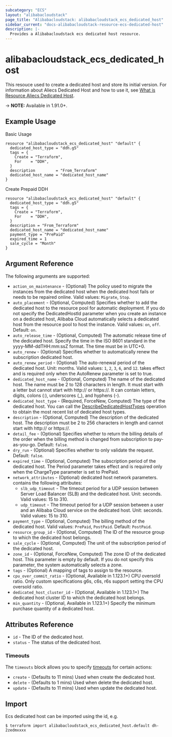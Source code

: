 ```yaml
---
subcategory: "ECS"
layout: "alibabacloudstack"
page_title: "Alibabacloudstack: alibabacloudstack_ecs_dedicated_host"
sidebar_current: "docs-alibabacloudstack-resource-ecs-dedicated-host"
description: |-
  Provides a Alibabacloudstack ecs dedicated host resource.
---
```


# alibabacloudstack\_ecs\_dedicated\_host

This resouce used to create a dedicated host and store its initial version. For information about Aliecs Dedicated Host and how to use it, see [What is Resource Aliecs Dedicated Host](https://www.alibabacloud.com/help/doc-detail/134238.htm).

-> **NOTE:** Available in 1.91.0+.

## Example Usage
Basic Usage

```
resource "alibabacloudstack_ecs_dedicated_host" "default" {
  dedicated_host_type = "ddh.g5"
  tags = {
    Create = "Terraform",
    For    = "DDH",
  }
  description         = "From_Terraform"
  dedicated_host_name = "dedicated_host_name"
}
```

Create Prepaid DDH

```
resource "alibabacloudstack_ecs_dedicated_host" "default" {
  dedicated_host_type = "ddh.g5"
  tags = {
    Create = "Terraform",
    For    = "DDH",
  }
  description = "From_Terraform"
  dedicated_host_name = "dedicated_host_name"
  payment_type = "PrePaid"
  expired_time = 1
  sale_cycle = "Month"
}
```

## Argument Reference

The following arguments are supported:

* `action_on_maintenance` - (Optional) The policy used to migrate the instances from the dedicated host when the dedicated host fails or needs to be repaired online. Valid values: `Migrate`, `Stop`.
* `auto_placement` - (Optional, Computed) Specifies whether to add the dedicated host to the resource pool for automatic deployment. If you do not specify the DedicatedHostId parameter when you create an instance on a dedicated host, Alibaba Cloud automatically selects a dedicated host from the resource pool to host the instance. Valid values: `on`, `off`. Default: `on`.
* `auto_release_time` - (Optional, Computed) The automatic release time of the dedicated host. Specify the time in the ISO 8601 standard in the yyyy-MM-ddTHH:mm:ssZ format. The time must be in UTC+0.
* `auto_renew` - (Optional) Specifies whether to automatically renew the subscription dedicated host.
* `auto_renew_period` - (Optional) The auto-renewal period of the dedicated host. Unit: months. Valid values: `1`, `2`, `3`, `6`, and `12`. takes effect and is required only when the AutoRenew parameter is set to true.
* `dedicated_host_name` - (Optional, Computed) The name of the dedicated host. The name must be 2 to 128 characters in length. It must start with a letter but cannot start with http:// or https://. It can contain letters, digits, colons (:), underscores (_), and hyphens (-).
* `dedicated_host_type` - (Required, ForceNew, Computed) The type of the dedicated host. You can call the [DescribeDedicatedHostTypes](https://www.alibabacloud.com/help/doc-detail/134240.htm) operation to obtain the most recent list of dedicated host types.
* `description` - (Optional, Computed) The description of the dedicated host. The description must be 2 to 256 characters in length and cannot start with http:// or https://.
* `detail_fee` - (Optional) Specifies whether to return the billing details of the order when the billing method is changed from subscription to pay-as-you-go. Default: `false`.
* `dry_run` - (Optional) Specifies whether to only validate the request. Default: `false`.
* `expired_time` - (Optional, Computed) The subscription period of the dedicated host. The Period parameter takes effect and is required only when the ChargeType parameter is set to PrePaid.
* `network_attributes` - (Optional) dedicated host network parameters. contains the following attributes:
  * `slb_udp_timeout` - The timeout period for a UDP session between Server Load Balancer (SLB) and the dedicated host. Unit: seconds. Valid values: 15 to 310.
  * `udp_timeout` - The timeout period for a UDP session between a user and an Alibaba Cloud service on the dedicated host. Unit: seconds. Valid values: 15 to 310.
* `payment_type` - (Optional, Computed) The billing method of the dedicated host. Valid values: `PrePaid`, `PostPaid`. Default: `PostPaid`.
* `resource_group_id` - (Optional, Computed) The ID of the resource group to which the dedicated host belongs.
* `sale_cycle` - (Optional, Computed) The unit of the subscription period of the dedicated host.
* `zone_id` - (Optional, ForceNew, Computed) The zone ID of the dedicated host. This parameter is empty by default. If you do not specify this parameter, the system automatically selects a zone.
* `tags` - (Optional) A mapping of tags to assign to the resource.
* `cpu_over_commit_ratio` - (Optional, Available in 1.123.1+) CPU oversold ratio. Only custom specifications g6s, c6s, r6s support setting the CPU oversold ratio.
* `dedicated_host_cluster_id` - (Optional, Available in 1.123.1+) The dedicated host cluster ID to which the dedicated host belongs.
* `min_quantity` - (Optional, Available in 1.123.1+) Specify the minimum purchase quantity of a dedicated host.

## Attributes Reference

* `id` - The ID of the dedicated host.
* `status` - The status of the dedicated host.

### Timeouts

The `timeouts` block allows you to specify [timeouts](https://www.terraform.io/docs/configuration-0-11/resources.html#timeouts) for certain actions:

* `create` - (Defaults to 11 mins) Used when create the dedicated host.
* `delete` - (Defaults to 1 mins) Used when delete the dedicated host.
* `update` - (Defaults to 11 mins) Used when update the dedicated host.

## Import

Ecs dedicated host can be imported using the id, e.g.

```
$ terraform import alibabacloudstack_ecs_dedicated_host.default dh-2zedmxxxx
```
